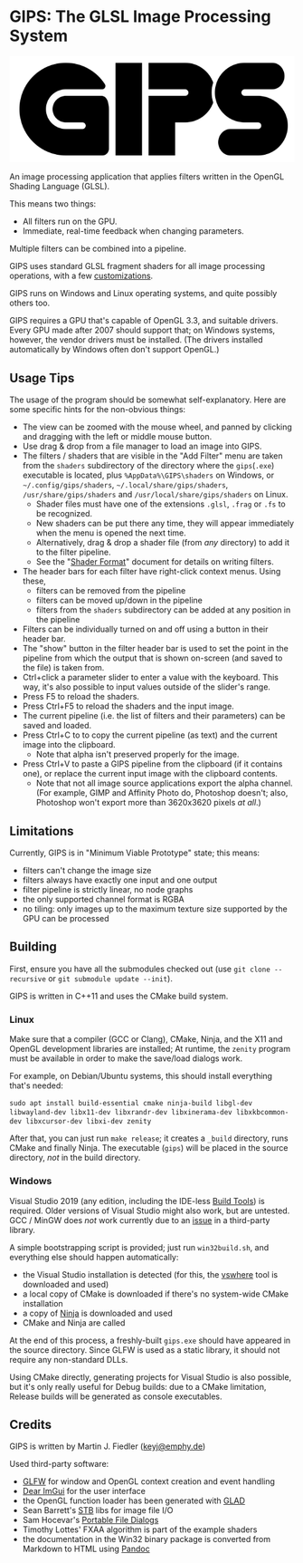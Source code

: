 # GIPS: The GLSL Image Processing System

![GIPS Logo](logo/gips_logo.svg)

An image processing application that applies filters
written in the OpenGL Shading Language (GLSL).

This means two things:

- All filters run on the GPU.
- Immediate, real-time feedback when changing parameters.

Multiple filters can be combined into a pipeline.

GIPS uses standard GLSL fragment shaders
for all image processing operations,
with a few [customizations](ShaderFormat.md).

GIPS runs on Windows and Linux operating systems,
and quite possibly others too.

GIPS requires a GPU that's capable of OpenGL 3.3, and suitable drivers.
Every GPU made after 2007 should support that;
on Windows systems, however, the vendor drivers must be installed.
(The drivers installed automatically by Windows often don't support OpenGL.)



## Usage Tips

The usage of the program should be somewhat self-explanatory.
Here are some specific hints for the non-obvious things:

- The view can be zoomed with the mouse wheel,
  and panned by clicking and dragging with the left or middle mouse button.
- Use drag & drop from a file manager to load an image into GIPS.
- The filters / shaders that are visible in the "Add Filter" menu
  are taken from the `shaders` subdirectory of the directory
  where the `gips`(`.exe`) executable is located, plus
  `%AppData%\GIPS\shaders` on Windows, or `~/.config/gips/shaders`,
  `~/.local/share/gips/shaders`, `/usr/share/gips/shaders` and
  `/usr/local/share/gips/shaders` on Linux.
  - Shader files must have one of the extensions `.glsl`, `.frag` or `.fs`
    to be recognized.
  - New shaders can be put there any time, they will appear immediately
    when the menu is opened the next time.
  - Alternatively, drag & drop a shader file (from _any_ directory)
    to add it to the filter pipeline.
  - See the "[Shader Format](ShaderFormat.md)" document
    for details on writing filters.
- The header bars for each filter have right-click context menus. Using these,
  - filters can be removed from the pipeline
  - filters can be moved up/down in the pipeline
  - filters from the `shaders` subdirectory can be added
    at any position in the pipeline
- Filters can be individually turned on and off
  using a button in their header bar.
- The "show" button in the filter header bar is used
  to set the point in the pipeline from which the output
  that is shown on-screen (and saved to the file) is taken from.
- Ctrl+click a parameter slider to enter a value with the keyboard.
  This way, it's also possible to input values outside of the slider's range.
- Press F5 to reload the shaders.
- Press Ctrl+F5 to reload the shaders and the input image.
- The current pipeline (i.e. the list of filters and their parameters)
  can be saved and loaded.
- Press Ctrl+C to to copy the current pipeline (as text)
  and the current image into the clipboard.
  - Note that alpha isn't preserved properly for the image.
- Press Ctrl+V to paste a GIPS pipeline from the clipboard (if it contains one),
  or replace the current input image with the clipboard contents.
  - Note that not all image source applications export the alpha channel.
    (For example, GIMP and Affinity Photo do, Photoshop doesn't; 
    also, Photoshop won't export more than 3620x3620 pixels *at all*.)



## Limitations

Currently, GIPS is in "Minimum Viable Prototype" state; this means:

- filters can't change the image size
- filters always have exactly one input and one output
- filter pipeline is strictly linear, no node graphs
- the only supported channel format is RGBA
- no tiling: only images up to the maximum texture size supported by the GPU
  can be processed



## Building

First, ensure you have all the submodules checked out
(use `git clone --recursive` or `git submodule update --init`).

GIPS is written in C++11 and uses the CMake build system.

### Linux

Make sure that a compiler (GCC or Clang), CMake, Ninja,
and the X11 and OpenGL development libraries are installed;
At runtime, the `zenity` program must be available
in order to make the save/load dialogs work.

For example, on Debian/Ubuntu systems,
this should install everything that's needed:

    sudo apt install build-essential cmake ninja-build libgl-dev libwayland-dev libx11-dev libxrandr-dev libxinerama-dev libxkbcommon-dev libxcursor-dev libxi-dev zenity

After that, you can just run `make release`;
it creates a `_build` directory, runs CMake and finally Ninja.
The executable (`gips`) will be placed in the source directory,
*not* in the build directory.

### Windows

Visual Studio 2019 (any edition, including the IDE-less
[Build Tools](https://visualstudio.microsoft.com/thank-you-downloading-visual-studio/?sku=BuildTools&rel=16))
is required. Older versions of Visual Studio might also work, but are untested.
GCC / MinGW does *not* work currently due to an
[issue](https://github.com/samhocevar/portable-file-dialogs/issues/50)
in a third-party library.

A simple bootstrapping script is provided; just run `win32build.sh`,
and everything else should happen automatically:

- the Visual Studio installation is detected
  (for this, the [vswhere](https://github.com/microsoft/vswhere) tool
  is downloaded and used)
- a local copy of CMake is downloaded if there's no system-wide CMake installation
- a copy of [Ninja](https://ninja-build.org) is downloaded and used
- CMake and Ninja are called

At the end of this process, a freshly-built `gips.exe` should have appeared
in the source directory. Since GLFW is used as a static library,
it should not require any non-standard DLLs.

Using CMake directly, generating projects for Visual Studio is also possible,
but it's only really useful for Debug builds: due to a CMake limitation,
Release builds will be generated as console executables.


## Credits

GIPS is written by Martin J. Fiedler (<keyj@emphy.de>)

Used third-party software:

- [GLFW](https://www.glfw.org/)
  for window and OpenGL context creation and event handling
- [Dear ImGui](https://github.com/ocornut/imgui)
  for the user interface
- the OpenGL function loader has been generated with
  [GLAD](https://glad.dav1d.de/)
- Sean Barrett's [STB](https://github.com/nothings/stb) libs
  for image file I/O
- Sam Hocevar's [Portable File Dialogs](https://github.com/samhocevar/portable-file-dialogs)
- Timothy Lottes' FXAA algorithm is part of the example shaders
- the documentation in the Win32 binary package
  is converted from Markdown to HTML using [Pandoc](https://pandoc.org/)
